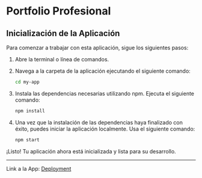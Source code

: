 # Portfolio Profesional

## Inicialización de la Aplicación

Para comenzar a trabajar con esta aplicación, sigue los siguientes pasos:

1. Abre la terminal o línea de comandos.

2. Navega a la carpeta de la aplicación ejecutando el siguiente comando:

   ```sh
   cd my-app

   ```

3. Instala las dependencias necesarias utilizando npm. Ejecuta el siguiente comando:

   ```sh
   npm install

   ```

4. Una vez que la instalación de las dependencias haya finalizado con éxito, puedes iniciar la aplicación localmente. Usa el siguiente comando:

   ```sh
   npm start
   ```

¡Listo! Tu aplicación ahora está inicializada y lista para su desarrollo.

---

Link a la App: [Deployment](https://frivero.com.ar/)
